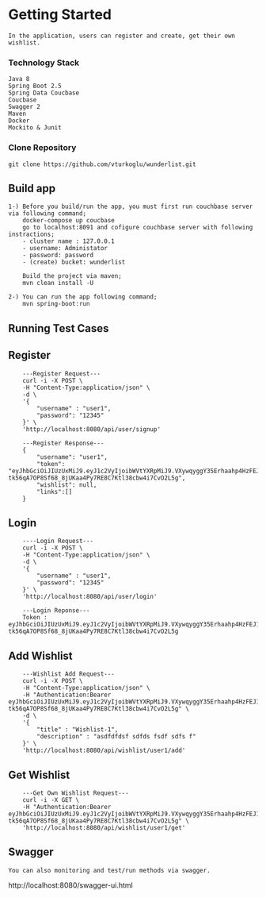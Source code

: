 # Getting Started 
    In the application, users can register and create, get their own wishlist.

### Technology Stack
    Java 8
    Spring Boot 2.5
    Spring Data Coucbase
    Coucbase
    Swagger 2
    Maven
    Docker
    Mockito & Junit
    
### Clone Repository

    git clone https://github.com/vturkoglu/wunderlist.git

## Build app 

    1-) Before you build/run the app, you must first run couchbase server via following command;
        docker-compose up coucbase 
        go to localhost:8091 and cofigure couchbase server with following instractions;
        - cluster name : 127.0.0.1
        - username: Administator
        - password: password
        - (create) bucket: wunderlist

        Build the project via maven;
        mvn clean install -U

    2-) You can run the app following command;
        mvn spring-boot:run

## Running Test Cases

## Register
        ---Register Request---
        curl -i -X POST \
        -H "Content-Type:application/json" \
        -d \
        '{
            "username" : "user1",
            "password": "12345"
        }' \
        'http://localhost:8080/api/user/signup'

        ---Register Response---
        {
            "username": "user1",
            "token": "eyJhbGciOiJIUzUxMiJ9.eyJ1c2VyIjoibWVtYXRpMiJ9.VXywqyggY35Erhaahp4HzFEJ1ujdSQrJXEvbA-tk56qA7OP8Sf68_8jUKaa4Py7RE8C7Ktl38cbw4i7CvO2L5g",
            "wishlist": null,
            "links":[]
        }

## Login
        ----Login Request---
        curl -i -X POST \
        -H "Content-Type:application/json" \
        -d \
        '{
            "username" : "user1",
            "password": "12345"
        }' \
        'http://localhost:8080/api/user/login'

        ---Login Reponse---
        Token : eyJhbGciOiJIUzUxMiJ9.eyJ1c2VyIjoibWVtYXRpMiJ9.VXywqyggY35Erhaahp4HzFEJ1ujdSQrJXEvbA-tk56qA7OP8Sf68_8jUKaa4Py7RE8C7Ktl38cbw4i7CvO2L5g

## Add Wishlist
        ---Wishlist Add Request---
        curl -i -X POST \
        -H "Content-Type:application/json" \
        -H "Authentication:Bearer eyJhbGciOiJIUzUxMiJ9.eyJ1c2VyIjoibWVtYXRpMiJ9.VXywqyggY35Erhaahp4HzFEJ1ujdSQrJXEvbA-tk56qA7OP8Sf68_8jUKaa4Py7RE8C7Ktl38cbw4i7CvO2L5g" \
        -d \
        '{
            "title" : "Wishlist-1",
            "description" : "asdfdfdsf sdfds fsdf sdfs f"
        }' \
        'http://localhost:8080/api/wishlist/user1/add'

## Get Wishlist 
        ---Get Own Wishlist Request---
        curl -i -X GET \
        -H "Authentication:Bearer eyJhbGciOiJIUzUxMiJ9.eyJ1c2VyIjoibWVtYXRpMiJ9.VXywqyggY35Erhaahp4HzFEJ1ujdSQrJXEvbA-tk56qA7OP8Sf68_8jUKaa4Py7RE8C7Ktl38cbw4i7CvO2L5g" \
        'http://localhost:8080/api/wishlist/user1/get'

## Swagger
    You can also monitoring and test/run methods via swagger.

http://localhost:8080/swagger-ui.html

